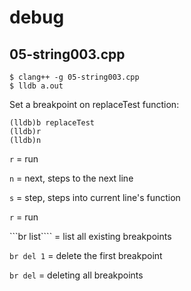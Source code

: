 # debug

## 05-string003.cpp

```
$ clang++ -g 05-string003.cpp
$ lldb a.out
```

Set a breakpoint on replaceTest function:

```
(lldb)b replaceTest
(lldb)r
(lldb)n
```

```r``` = run

```n``` = next, steps to the next line

```s``` = step, steps into current line's function

```r``` = run

```br list```` = list all existing breakpoints

```br del 1``` = delete the first breakpoint

```br del``` = deleting all breakpoints

